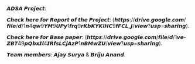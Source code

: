 𝘼𝘿𝙎𝘼 𝙋𝙧𝙤𝙟𝙚𝙘𝙩:    

𝘾𝙝𝙚𝙘𝙠 𝙝𝙚𝙧𝙚 𝙛𝙤𝙧 𝙍𝙚𝙥𝙤𝙧𝙩 𝙤𝙛 𝙩𝙝𝙚 𝙋𝙧𝙤𝙟𝙚𝙘𝙩: (𝙝𝙩𝙩𝙥𝙨://𝙙𝙧𝙞𝙫𝙚.𝙜𝙤𝙤𝙜𝙡𝙚.𝙘𝙤𝙢/𝙛𝙞𝙡𝙚/𝙙/1𝙣4𝙦𝙬9𝙔𝙈9𝙐𝙋𝙮1𝙛𝙧𝙦9𝙧𝙆𝙗𝙆𝙔𝙆𝙡𝙃𝘾9𝙛𝙁𝘾𝙇_𝙅/𝙫𝙞𝙚𝙬?𝙪𝙨𝙥=𝙨𝙝𝙖𝙧𝙞𝙣𝙜).  

𝘾𝙝𝙚𝙘𝙠 𝙝𝙚𝙧𝙚 𝙛𝙤𝙧 𝘽𝙖𝙨𝙚 𝙥𝙖𝙥𝙚𝙧: (𝙝𝙩𝙩𝙥𝙨://𝙙𝙧𝙞𝙫𝙚.𝙜𝙤𝙤𝙜𝙡𝙚.𝙘𝙤𝙢/𝙛𝙞𝙡𝙚/𝙙/1𝙫𝙚-𝙕𝘽𝙏49𝙥𝙌𝙗𝙭𝙄𝙡4𝙄𝙍𝙛𝙨𝙇𝘾𝙟𝘼𝙯𝙋1𝙣𝘽𝙈𝙬𝙕𝙐/𝙫𝙞𝙚𝙬?𝙪𝙨𝙥=𝙨𝙝𝙖𝙧𝙞𝙣𝙜).  

𝙏𝙚𝙖𝙢 𝙢𝙚𝙢𝙗𝙚𝙧𝙨: 𝘼𝙟𝙖𝙮 𝙎𝙪𝙧𝙮𝙖 & 𝘽𝙧𝙞𝙟𝙪 𝘼𝙣𝙖𝙣𝙙.

